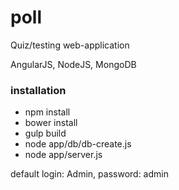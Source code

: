 # poll

Quiz/testing web-application

AngularJS, NodeJS, MongoDB

### installation

- npm install
- bower install
- gulp build
- node app/db/db-create.js
- node app/server.js

default login: Admin, password: admin
